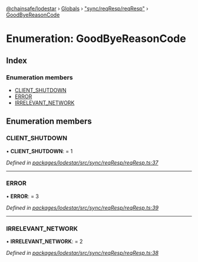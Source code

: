 [@chainsafe/lodestar](../README.md) › [Globals](../globals.md) › ["sync/reqResp/reqResp"](../modules/_sync_reqresp_reqresp_.md) › [GoodByeReasonCode](_sync_reqresp_reqresp_.goodbyereasoncode.md)

# Enumeration: GoodByeReasonCode

## Index

### Enumeration members

* [CLIENT_SHUTDOWN](_sync_reqresp_reqresp_.goodbyereasoncode.md#client_shutdown)
* [ERROR](_sync_reqresp_reqresp_.goodbyereasoncode.md#error)
* [IRRELEVANT_NETWORK](_sync_reqresp_reqresp_.goodbyereasoncode.md#irrelevant_network)

## Enumeration members

###  CLIENT_SHUTDOWN

• **CLIENT_SHUTDOWN**: = 1

*Defined in [packages/lodestar/src/sync/reqResp/reqResp.ts:37](https://github.com/ChainSafe/lodestar/blob/89d8b8b11/packages/lodestar/src/sync/reqResp/reqResp.ts#L37)*

___

###  ERROR

• **ERROR**: = 3

*Defined in [packages/lodestar/src/sync/reqResp/reqResp.ts:39](https://github.com/ChainSafe/lodestar/blob/89d8b8b11/packages/lodestar/src/sync/reqResp/reqResp.ts#L39)*

___

###  IRRELEVANT_NETWORK

• **IRRELEVANT_NETWORK**: = 2

*Defined in [packages/lodestar/src/sync/reqResp/reqResp.ts:38](https://github.com/ChainSafe/lodestar/blob/89d8b8b11/packages/lodestar/src/sync/reqResp/reqResp.ts#L38)*
